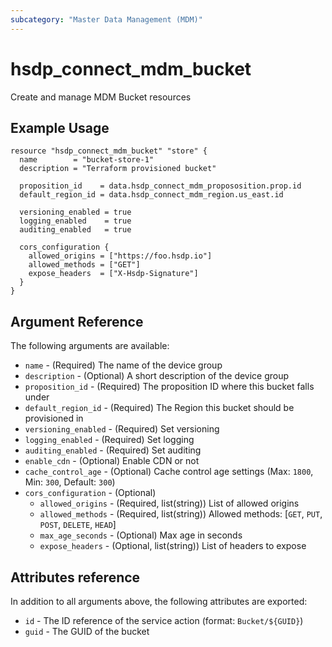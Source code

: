 ```yaml
---
subcategory: "Master Data Management (MDM)"
---
```


# hsdp_connect_mdm_bucket

Create and manage MDM Bucket resources

## Example Usage

```hcl
resource "hsdp_connect_mdm_bucket" "store" {
  name        = "bucket-store-1"
  description = "Terraform provisioned bucket"
 
  proposition_id    = data.hsdp_connect_mdm_propososition.prop.id
  default_region_id = data.hsdp_connect_mdm_region.us_east.id
  
  versioning_enabled = true
  logging_enabled    = true
  auditing_enabled   = true
  
  cors_configuration {
    allowed_origins = ["https://foo.hsdp.io"]
    allowed_methods = ["GET"]
    expose_headers  = ["X-Hsdp-Signature"]
  }
}
```

## Argument Reference

The following arguments are available:

* `name` - (Required) The name of the device group
* `description` - (Optional) A short description of the device group
* `proposition_id` - (Required) The proposition ID where this bucket falls under
* `default_region_id` - (Required) The Region this bucket should be provisioned in
* `versioning_enabled` - (Required) Set versioning
* `logging_enabled` - (Required) Set logging
* `auditing_enabled` - (Required) Set auditing
* `enable_cdn` - (Optional) Enable CDN or not
* `cache_control_age` - (Optional) Cache control age settings (Max: `1800`, Min: `300`, Default: `300`)
* `cors_configuration` - (Optional)
  * `allowed_origins` - (Required, list(string)) List of allowed origins
  * `allowed_methods` - (Required, list(string)) Allowed methods: [`GET`, `PUT`, `POST`, `DELETE`, `HEAD`]
  * `max_age_seconds` - (Optional) Max age in seconds
  * `expose_headers` - (Optional, list(string)) List of headers to expose
  
## Attributes reference

In addition to all arguments above, the following attributes are exported:

* `id` - The ID reference of the service action (format: `Bucket/${GUID}`)
* `guid` - The GUID of the bucket
